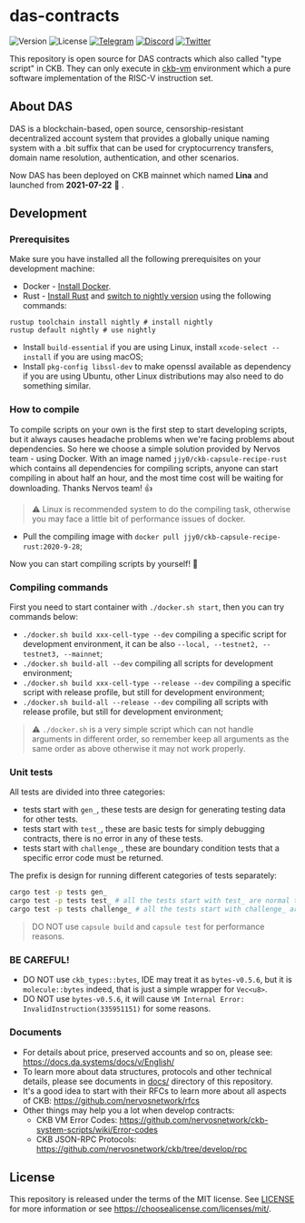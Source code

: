 # das-contracts

![Version](https://img.shields.io/github/release/DeAccountSystems/das-contracts.svg)
![License](https://img.shields.io/github/license/DeAccountSystems/das-contracts.svg)
[![Telegram](https://img.shields.io/badge/Telegram-2CA5E0?style=for-the-badge&logo=telegram&logoColor=white)](https://t.me/DASystemsNews)
[![Discord](https://img.shields.io/badge/Discord-7289DA?style=for-the-badge&logo=discord&logoColor=white)](https://discord.gg/WVunwT2hju)
[![Twitter](https://img.shields.io/badge/Twitter-1DA1F2?style=for-the-badge&logo=twitter&logoColor=white)](https://twitter.com/realDASystems)

This repository is open source for DAS contracts which also called "type script" in CKB. They can only execute in 
[ckb-vm](https://github.com/nervosnetwork/ckb-vm) environment which a pure software implementation of the RISC-V 
instruction set.


## About DAS

DAS is a blockchain-based, open source, censorship-resistant decentralized account system that provides a globally unique naming system with a .bit suffix that can be used for cryptocurrency transfers, domain name resolution, authentication, and other scenarios.

Now DAS has been deployed on CKB mainnet which named **Lina** and launched from **2021-07-22** 🎉 .

## Development

### Prerequisites

Make sure you have installed all the following prerequisites on your development machine:
- Docker - [Install Docker](https://docs.docker.com/engine/install/).
- Rust - [Install Rust](https://www.rust-lang.org/tools/install) and [switch to nightly version](https://rust-lang.github.io/rustup/concepts/channels.html) using the following commands:
```shell
rustup toolchain install nightly # install nightly
rustup default nightly # use nightly
``` 
- Install `build-essential` if you are using Linux, install `xcode-select --install` if you are using macOS;
- Install `pkg-config libssl-dev` to make openssl available as dependency if you are using Ubuntu, other Linux distributions may also need to do something similar.


### How to compile

To compile scripts on your own is the first step to start developing scripts, but it always causes headache problems when we're facing problems about dependencies. 
So here we choose a simple solution provided by Nervos team - using Docker. With an image named `jjy0/ckb-capsule-recipe-rust` which contains all dependencies 
for compiling scripts, anyone can start compiling in about half an hour, and the most time cost will be waiting for downloading. Thanks Nervos team! 👍

> ⚠️ Linux is recommended system to do the compiling task, otherwise you may face a little bit of performance issues of docker.

- Pull the compiling image with `docker pull jjy0/ckb-capsule-recipe-rust:2020-9-28`;

Now you can start compiling scripts by yourself! 🚀

### Compiling commands

First you need to start container with `./docker.sh start`, then you can try commands below:

- `./docker.sh build xxx-cell-type --dev` compiling a specific script for development environment, it can be also `--local, --testnet2, --testnet3, --mainnet`;
- `./docker.sh build-all --dev` compiling all scripts for development environment;
- `./docker.sh build xxx-cell-type --release --dev` compiling a specific script with release profile, but still for development environment;
- `./docker.sh build-all --release --dev` compiling all scripts with release profile, but still for development environment;

> ⚠️ `./docker.sh` is a very simple script which can not handle arguments in different order, so remember keep all arguments as the same order as above otherwise it may not work properly.

### Unit tests

All tests are divided into three categories:

- tests start with `gen_`, these tests are design for generating testing data for other tests.
- tests start with `test_`, these are basic tests for simply debugging contracts, there is no error in any of these tests.
- tests start with `challenge_`, these are boundary condition tests that a specific error code must be returned.

The prefix is design for running different categories of tests separately: 

``` sh
cargo test -p tests gen_
cargo test -p tests test_ # all the tests start with test_ are normal tests
cargo test -p tests challenge_ # all the tests start with challenge_ are abnormal tests
```

> DO NOT use `capsule build` and `capsule test` for performance reasons.

### BE CAREFUL!

- DO NOT use `ckb_types::bytes`, IDE may treat it as `bytes-v0.5.6`, but it is `molecule::bytes` indeed, that is just a simple wrapper for `Vec<u8>`.
- DO NOT use `bytes-v0.5.6`, it will cause `VM Internal Error: InvalidInstruction(335951151)` for some reasons.

### Documents

- For details about price, preserved accounts and so on, please see: https://docs.da.systems/docs/v/English/
- To learn more about data structures, protocols and other technical details, please see documents in [docs/](docs) directory of this repository.
- It's a good idea to start with their RFCs to learn more about all aspects of CKB: https://github.com/nervosnetwork/rfcs
- Other things may help you a lot when develop contracts:
  - CKB VM Error Codes: https://github.com/nervosnetwork/ckb-system-scripts/wiki/Error-codes
  - CKB JSON-RPC Protocols: https://github.com/nervosnetwork/ckb/tree/develop/rpc


## License

This repository is released under the terms of the MIT license. See [LICENSE](LICENSE) for more information or see https://choosealicense.com/licenses/mit/.
